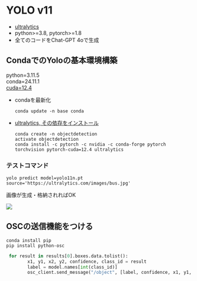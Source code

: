 # YOLO v11

* [ultralytics](https://github.com/ultralytics/ultralytics)
* python>=3.8, pytorch>=1.8
* 全てのコードをChat-GPT 4oで生成

## CondaでのYoloの基本環境構築
python=3.11.5  
conda=24.11.1  
[cuda=12.4](https://developer.nvidia.com/cuda-12-4-0-download-archive)

* condaを最新化
    ```
    conda update -n base conda
    ```
* [ultralytics, その依存をインストール](https://docs.ultralytics.com/quickstart/#install-ultralytics)

    ```
    conda create -n objectdetection 
    activate objectdetection
    conda install -c pytorch -c nvidia -c conda-forge pytorch torchvision pytorch-cuda=12.4 ultralytics
    ```

### テストコマンド
```
yolo predict model=yolo11n.pt source='https://ultralytics.com/images/bus.jpg'
```
画像が生成・格納されればOK

![](./runs/detect/predict/bus.jpg)


## OSCの送信機能をつける

```
conda install pip
pip install python-osc
```

```python
 for result in results[0].boxes.data.tolist():
        x1, y1, x2, y2, confidence, class_id = result
        label = model.names[int(class_id)]
        osc_client.send_message("/object", [label, confidence, x1, y1, x2, y2])
```